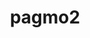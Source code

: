 ---
title: "pagmo2"
layout: cache
categories: [package, develop]
meta: {"versions": ["2.18.0"], "compilers": ["gcc@=11.1.0", "gcc@=11.4.0", "gcc@=9.4.0", "oneapi@=2023.2.1"], "oss": ["ubuntu20.04"], "platforms": ["linux"], "targets": ["aarch64", "ppc64le", "x86_64_v3"], "stacks": ["e4s", "e4s-arm", "e4s-oneapi", "e4s-power", "root"], "num_specs": 31, "num_specs_by_stack": {"e4s-arm": 4, "root": 31, "e4s-power": 11, "e4s": 13, "e4s-oneapi": 3}}
spec_details: [{"hash": "45lz3hfikfbguxwtask7shk47lm4jbdb", "compiler": "gcc@=11.4.0", "versions": ["2.18.0"], "os": "ubuntu20.04", "platform": "linux", "target": "aarch64", "variants": ["build_system=cmake", "build_type=Release", "generator=make", "~ipo", "+shared"], "stacks": ["e4s-arm", "root"], "size": "-", "tarball": "https://binaries.spack.io/develop/build_cache/linux-ubuntu20.04-aarch64/gcc-11.4.0/pagmo2-2.18.0/linux-ubuntu20.04-aarch64-gcc-11.4.0-pagmo2-2.18.0-45lz3hfikfbguxwtask7shk47lm4jbdb.spack"}, {"hash": "tiomumlgaha4bajjxn2zvebtea7wz2jv", "compiler": "gcc@=11.4.0", "versions": ["2.18.0"], "os": "ubuntu20.04", "platform": "linux", "target": "aarch64", "variants": ["build_system=cmake", "build_type=Release", "generator=make", "~ipo", "+shared"], "stacks": ["e4s-arm", "root"], "size": "-", "tarball": "https://binaries.spack.io/develop/build_cache/linux-ubuntu20.04-aarch64/gcc-11.4.0/pagmo2-2.18.0/linux-ubuntu20.04-aarch64-gcc-11.4.0-pagmo2-2.18.0-tiomumlgaha4bajjxn2zvebtea7wz2jv.spack"}, {"hash": "gflujzsnisthqicsq22obpazsqgiphfu", "compiler": "gcc@=11.4.0", "versions": ["2.18.0"], "os": "ubuntu20.04", "platform": "linux", "target": "aarch64", "variants": ["build_system=cmake", "build_type=Release", "generator=make", "~ipo", "+shared"], "stacks": ["e4s-arm", "root"], "size": "-", "tarball": "https://binaries.spack.io/develop/build_cache/linux-ubuntu20.04-aarch64/gcc-11.4.0/pagmo2-2.18.0/linux-ubuntu20.04-aarch64-gcc-11.4.0-pagmo2-2.18.0-gflujzsnisthqicsq22obpazsqgiphfu.spack"}, {"hash": "v6qoly7i5apqfcy3qfummgorroww5gpv", "compiler": "gcc@=11.4.0", "versions": ["2.18.0"], "os": "ubuntu20.04", "platform": "linux", "target": "aarch64", "variants": ["build_system=cmake", "build_type=Release", "generator=make", "~ipo", "+shared"], "stacks": ["e4s-arm", "root"], "size": "-", "tarball": "https://binaries.spack.io/develop/build_cache/linux-ubuntu20.04-aarch64/gcc-11.4.0/pagmo2-2.18.0/linux-ubuntu20.04-aarch64-gcc-11.4.0-pagmo2-2.18.0-v6qoly7i5apqfcy3qfummgorroww5gpv.spack"}, {"hash": "cpaimxtrdmges5kb2d6zzcldrxzlqah5", "compiler": "gcc@=11.1.0", "versions": ["2.18.0"], "os": "ubuntu20.04", "platform": "linux", "target": "ppc64le", "variants": ["build_system=cmake", "build_type=Release", "generator=make", "~ipo", "+shared"], "stacks": ["root", "e4s-power"], "size": "-", "tarball": "https://binaries.spack.io/develop/build_cache/linux-ubuntu20.04-ppc64le/gcc-11.1.0/pagmo2-2.18.0/linux-ubuntu20.04-ppc64le-gcc-11.1.0-pagmo2-2.18.0-cpaimxtrdmges5kb2d6zzcldrxzlqah5.spack"}, {"hash": "mgxbvfpjkzcgqlcab7hr54qpg3m2h6c4", "compiler": "gcc@=11.1.0", "versions": ["2.18.0"], "os": "ubuntu20.04", "platform": "linux", "target": "ppc64le", "variants": ["build_system=cmake", "build_type=Release", "generator=make", "~ipo", "+shared"], "stacks": ["root", "e4s-power"], "size": "-", "tarball": "https://binaries.spack.io/develop/build_cache/linux-ubuntu20.04-ppc64le/gcc-11.1.0/pagmo2-2.18.0/linux-ubuntu20.04-ppc64le-gcc-11.1.0-pagmo2-2.18.0-mgxbvfpjkzcgqlcab7hr54qpg3m2h6c4.spack"}, {"hash": "6che4qqvl4jk4gedct6zfelgcuoaji5y", "compiler": "gcc@=11.1.0", "versions": ["2.18.0"], "os": "ubuntu20.04", "platform": "linux", "target": "ppc64le", "variants": ["build_system=cmake", "build_type=Release", "generator=make", "~ipo", "+shared"], "stacks": ["root", "e4s-power"], "size": "-", "tarball": "https://binaries.spack.io/develop/build_cache/linux-ubuntu20.04-ppc64le/gcc-11.1.0/pagmo2-2.18.0/linux-ubuntu20.04-ppc64le-gcc-11.1.0-pagmo2-2.18.0-6che4qqvl4jk4gedct6zfelgcuoaji5y.spack"}, {"hash": "wotcyhqmn53wrqu42ba3h4pq5hnu3zys", "compiler": "gcc@=11.1.0", "versions": ["2.18.0"], "os": "ubuntu20.04", "platform": "linux", "target": "ppc64le", "variants": ["build_system=cmake", "build_type=Release", "generator=make", "~ipo", "+shared"], "stacks": ["root", "e4s-power"], "size": "-", "tarball": "https://binaries.spack.io/develop/build_cache/linux-ubuntu20.04-ppc64le/gcc-11.1.0/pagmo2-2.18.0/linux-ubuntu20.04-ppc64le-gcc-11.1.0-pagmo2-2.18.0-wotcyhqmn53wrqu42ba3h4pq5hnu3zys.spack"}, {"hash": "4t4ymucbhun6zvd2wbwpye5hariflyhj", "compiler": "gcc@=11.1.0", "versions": ["2.18.0"], "os": "ubuntu20.04", "platform": "linux", "target": "ppc64le", "variants": ["build_system=cmake", "build_type=Release", "generator=make", "~ipo", "+shared"], "stacks": ["root", "e4s-power"], "size": "-", "tarball": "https://binaries.spack.io/develop/build_cache/linux-ubuntu20.04-ppc64le/gcc-11.1.0/pagmo2-2.18.0/linux-ubuntu20.04-ppc64le-gcc-11.1.0-pagmo2-2.18.0-4t4ymucbhun6zvd2wbwpye5hariflyhj.spack"}, {"hash": "xtrughwk3xa5qml7uhyzfisg6jsb45qh", "compiler": "gcc@=11.1.0", "versions": ["2.18.0"], "os": "ubuntu20.04", "platform": "linux", "target": "ppc64le", "variants": ["build_system=cmake", "build_type=Release", "generator=make", "~ipo", "+shared"], "stacks": ["root", "e4s-power"], "size": "-", "tarball": "https://binaries.spack.io/develop/build_cache/linux-ubuntu20.04-ppc64le/gcc-11.1.0/pagmo2-2.18.0/linux-ubuntu20.04-ppc64le-gcc-11.1.0-pagmo2-2.18.0-xtrughwk3xa5qml7uhyzfisg6jsb45qh.spack"}, {"hash": "3yhrvx37ojgmrzv3yk5q2vzcnbzg62s4", "compiler": "gcc@=11.1.0", "versions": ["2.18.0"], "os": "ubuntu20.04", "platform": "linux", "target": "ppc64le", "variants": ["build_system=cmake", "build_type=Release", "generator=make", "~ipo", "+shared"], "stacks": ["root", "e4s-power"], "size": "-", "tarball": "https://binaries.spack.io/develop/build_cache/linux-ubuntu20.04-ppc64le/gcc-11.1.0/pagmo2-2.18.0/linux-ubuntu20.04-ppc64le-gcc-11.1.0-pagmo2-2.18.0-3yhrvx37ojgmrzv3yk5q2vzcnbzg62s4.spack"}, {"hash": "xyvkks7hsx6sfnnfx6rjlrss26mjfo7t", "compiler": "gcc@=11.1.0", "versions": ["2.18.0"], "os": "ubuntu20.04", "platform": "linux", "target": "ppc64le", "variants": ["build_system=cmake", "build_type=Release", "generator=make", "~ipo", "+shared"], "stacks": ["root", "e4s-power"], "size": "-", "tarball": "https://binaries.spack.io/develop/build_cache/linux-ubuntu20.04-ppc64le/gcc-11.1.0/pagmo2-2.18.0/linux-ubuntu20.04-ppc64le-gcc-11.1.0-pagmo2-2.18.0-xyvkks7hsx6sfnnfx6rjlrss26mjfo7t.spack"}, {"hash": "nlpseiyhvboh6mwhqn7f27gailscidx5", "compiler": "gcc@=9.4.0", "versions": ["2.18.0"], "os": "ubuntu20.04", "platform": "linux", "target": "ppc64le", "variants": ["build_system=cmake", "build_type=Release", "generator=make", "~ipo", "+shared"], "stacks": ["root", "e4s-power"], "size": "-", "tarball": "https://binaries.spack.io/develop/build_cache/linux-ubuntu20.04-ppc64le/gcc-9.4.0/pagmo2-2.18.0/linux-ubuntu20.04-ppc64le-gcc-9.4.0-pagmo2-2.18.0-nlpseiyhvboh6mwhqn7f27gailscidx5.spack"}, {"hash": "ozv2z4nx7i2pabhzx2nxxpby5h5uflab", "compiler": "gcc@=9.4.0", "versions": ["2.18.0"], "os": "ubuntu20.04", "platform": "linux", "target": "ppc64le", "variants": ["build_system=cmake", "build_type=Release", "generator=make", "~ipo", "+shared"], "stacks": ["root", "e4s-power"], "size": "-", "tarball": "https://binaries.spack.io/develop/build_cache/linux-ubuntu20.04-ppc64le/gcc-9.4.0/pagmo2-2.18.0/linux-ubuntu20.04-ppc64le-gcc-9.4.0-pagmo2-2.18.0-ozv2z4nx7i2pabhzx2nxxpby5h5uflab.spack"}, {"hash": "yp22yruan2st5rxiurrzynvrwy36nuhk", "compiler": "gcc@=9.4.0", "versions": ["2.18.0"], "os": "ubuntu20.04", "platform": "linux", "target": "ppc64le", "variants": ["build_system=cmake", "build_type=Release", "generator=make", "~ipo", "+shared"], "stacks": ["root", "e4s-power"], "size": "-", "tarball": "https://binaries.spack.io/develop/build_cache/linux-ubuntu20.04-ppc64le/gcc-9.4.0/pagmo2-2.18.0/linux-ubuntu20.04-ppc64le-gcc-9.4.0-pagmo2-2.18.0-yp22yruan2st5rxiurrzynvrwy36nuhk.spack"}, {"hash": "dt26x3jnmr5mlihdofglzghjkfg3ixkn", "compiler": "gcc@=11.1.0", "versions": ["2.18.0"], "os": "ubuntu20.04", "platform": "linux", "target": "x86_64_v3", "variants": ["build_system=cmake", "build_type=Release", "generator=make", "~ipo", "+shared"], "stacks": ["root", "e4s"], "size": "-", "tarball": "https://binaries.spack.io/develop/build_cache/linux-ubuntu20.04-x86_64_v3/gcc-11.1.0/pagmo2-2.18.0/linux-ubuntu20.04-x86_64_v3-gcc-11.1.0-pagmo2-2.18.0-dt26x3jnmr5mlihdofglzghjkfg3ixkn.spack"}, {"hash": "3pzagczrxkqwhstuvylx4okszhlckf3b", "compiler": "gcc@=11.1.0", "versions": ["2.18.0"], "os": "ubuntu20.04", "platform": "linux", "target": "x86_64_v3", "variants": ["build_system=cmake", "build_type=Release", "generator=make", "~ipo", "+shared"], "stacks": ["root", "e4s"], "size": "-", "tarball": "https://binaries.spack.io/develop/build_cache/linux-ubuntu20.04-x86_64_v3/gcc-11.1.0/pagmo2-2.18.0/linux-ubuntu20.04-x86_64_v3-gcc-11.1.0-pagmo2-2.18.0-3pzagczrxkqwhstuvylx4okszhlckf3b.spack"}, {"hash": "abdin6ntkae5af4cipbrsyq4fjurp6oo", "compiler": "gcc@=11.1.0", "versions": ["2.18.0"], "os": "ubuntu20.04", "platform": "linux", "target": "x86_64_v3", "variants": ["build_system=cmake", "build_type=Release", "generator=make", "~ipo", "+shared"], "stacks": ["root", "e4s"], "size": "-", "tarball": "https://binaries.spack.io/develop/build_cache/linux-ubuntu20.04-x86_64_v3/gcc-11.1.0/pagmo2-2.18.0/linux-ubuntu20.04-x86_64_v3-gcc-11.1.0-pagmo2-2.18.0-abdin6ntkae5af4cipbrsyq4fjurp6oo.spack"}, {"hash": "5jp5ze4z2idywrlgdvyegaztp3rguasa", "compiler": "gcc@=11.1.0", "versions": ["2.18.0"], "os": "ubuntu20.04", "platform": "linux", "target": "x86_64_v3", "variants": ["build_system=cmake", "build_type=Release", "generator=make", "~ipo", "+shared"], "stacks": ["root", "e4s"], "size": "-", "tarball": "https://binaries.spack.io/develop/build_cache/linux-ubuntu20.04-x86_64_v3/gcc-11.1.0/pagmo2-2.18.0/linux-ubuntu20.04-x86_64_v3-gcc-11.1.0-pagmo2-2.18.0-5jp5ze4z2idywrlgdvyegaztp3rguasa.spack"}, {"hash": "bseh7lfqx3pe4h7kggfysmqqbfxwknmm", "compiler": "gcc@=11.1.0", "versions": ["2.18.0"], "os": "ubuntu20.04", "platform": "linux", "target": "x86_64_v3", "variants": ["build_system=cmake", "build_type=Release", "generator=make", "~ipo", "+shared"], "stacks": ["root", "e4s"], "size": "-", "tarball": "https://binaries.spack.io/develop/build_cache/linux-ubuntu20.04-x86_64_v3/gcc-11.1.0/pagmo2-2.18.0/linux-ubuntu20.04-x86_64_v3-gcc-11.1.0-pagmo2-2.18.0-bseh7lfqx3pe4h7kggfysmqqbfxwknmm.spack"}, {"hash": "mdpaxwl4ubmk26og557vvsm4cju7stuf", "compiler": "gcc@=11.1.0", "versions": ["2.18.0"], "os": "ubuntu20.04", "platform": "linux", "target": "x86_64_v3", "variants": ["build_system=cmake", "build_type=Release", "generator=make", "~ipo", "+shared"], "stacks": ["root", "e4s"], "size": "-", "tarball": "https://binaries.spack.io/develop/build_cache/linux-ubuntu20.04-x86_64_v3/gcc-11.1.0/pagmo2-2.18.0/linux-ubuntu20.04-x86_64_v3-gcc-11.1.0-pagmo2-2.18.0-mdpaxwl4ubmk26og557vvsm4cju7stuf.spack"}, {"hash": "xdrigeal2rwumhvv2hptiprlbmh2gy5t", "compiler": "gcc@=11.1.0", "versions": ["2.18.0"], "os": "ubuntu20.04", "platform": "linux", "target": "x86_64_v3", "variants": ["build_system=cmake", "build_type=Release", "generator=make", "~ipo", "+shared"], "stacks": ["root", "e4s"], "size": "-", "tarball": "https://binaries.spack.io/develop/build_cache/linux-ubuntu20.04-x86_64_v3/gcc-11.1.0/pagmo2-2.18.0/linux-ubuntu20.04-x86_64_v3-gcc-11.1.0-pagmo2-2.18.0-xdrigeal2rwumhvv2hptiprlbmh2gy5t.spack"}, {"hash": "7bny6cr53maovn23q75ns24axpmnkedt", "compiler": "gcc@=11.1.0", "versions": ["2.18.0"], "os": "ubuntu20.04", "platform": "linux", "target": "x86_64_v3", "variants": ["build_system=cmake", "build_type=Release", "generator=make", "~ipo", "+shared"], "stacks": ["root", "e4s"], "size": "-", "tarball": "https://binaries.spack.io/develop/build_cache/linux-ubuntu20.04-x86_64_v3/gcc-11.1.0/pagmo2-2.18.0/linux-ubuntu20.04-x86_64_v3-gcc-11.1.0-pagmo2-2.18.0-7bny6cr53maovn23q75ns24axpmnkedt.spack"}, {"hash": "rfdlwix3efzff3yh2pe6c3dax3jb5l5k", "compiler": "gcc@=11.1.0", "versions": ["2.18.0"], "os": "ubuntu20.04", "platform": "linux", "target": "x86_64_v3", "variants": ["build_system=cmake", "build_type=Release", "generator=make", "~ipo", "+shared"], "stacks": ["root", "e4s"], "size": "-", "tarball": "https://binaries.spack.io/develop/build_cache/linux-ubuntu20.04-x86_64_v3/gcc-11.1.0/pagmo2-2.18.0/linux-ubuntu20.04-x86_64_v3-gcc-11.1.0-pagmo2-2.18.0-rfdlwix3efzff3yh2pe6c3dax3jb5l5k.spack"}, {"hash": "djkfjeo5ufmcgznqf63nj3wtq7qs22k7", "compiler": "gcc@=11.4.0", "versions": ["2.18.0"], "os": "ubuntu20.04", "platform": "linux", "target": "x86_64_v3", "variants": ["build_system=cmake", "build_type=Release", "generator=make", "~ipo", "+shared"], "stacks": ["root", "e4s"], "size": "-", "tarball": "https://binaries.spack.io/develop/build_cache/linux-ubuntu20.04-x86_64_v3/gcc-11.4.0/pagmo2-2.18.0/linux-ubuntu20.04-x86_64_v3-gcc-11.4.0-pagmo2-2.18.0-djkfjeo5ufmcgznqf63nj3wtq7qs22k7.spack"}, {"hash": "kkqpymxuomtceybd7ln3iv4wwrxlbmu5", "compiler": "gcc@=11.4.0", "versions": ["2.18.0"], "os": "ubuntu20.04", "platform": "linux", "target": "x86_64_v3", "variants": ["build_system=cmake", "build_type=Release", "generator=make", "~ipo", "+shared"], "stacks": ["root", "e4s"], "size": "-", "tarball": "https://binaries.spack.io/develop/build_cache/linux-ubuntu20.04-x86_64_v3/gcc-11.4.0/pagmo2-2.18.0/linux-ubuntu20.04-x86_64_v3-gcc-11.4.0-pagmo2-2.18.0-kkqpymxuomtceybd7ln3iv4wwrxlbmu5.spack"}, {"hash": "hnf2ez2cvmtaakwpsvgh3fzmis5coa2n", "compiler": "gcc@=11.4.0", "versions": ["2.18.0"], "os": "ubuntu20.04", "platform": "linux", "target": "x86_64_v3", "variants": ["build_system=cmake", "build_type=Release", "generator=make", "~ipo", "+shared"], "stacks": ["root", "e4s"], "size": "-", "tarball": "https://binaries.spack.io/develop/build_cache/linux-ubuntu20.04-x86_64_v3/gcc-11.4.0/pagmo2-2.18.0/linux-ubuntu20.04-x86_64_v3-gcc-11.4.0-pagmo2-2.18.0-hnf2ez2cvmtaakwpsvgh3fzmis5coa2n.spack"}, {"hash": "ni6livv32a42wpxkemr2mrf3mawlqufd", "compiler": "gcc@=11.4.0", "versions": ["2.18.0"], "os": "ubuntu20.04", "platform": "linux", "target": "x86_64_v3", "variants": ["build_system=cmake", "build_type=Release", "generator=make", "~ipo", "+shared"], "stacks": ["root", "e4s"], "size": "-", "tarball": "https://binaries.spack.io/develop/build_cache/linux-ubuntu20.04-x86_64_v3/gcc-11.4.0/pagmo2-2.18.0/linux-ubuntu20.04-x86_64_v3-gcc-11.4.0-pagmo2-2.18.0-ni6livv32a42wpxkemr2mrf3mawlqufd.spack"}, {"hash": "kbayucopc2bkiu246s6rdbes3wv6wxq2", "compiler": "oneapi@=2023.2.1", "versions": ["2.18.0"], "os": "ubuntu20.04", "platform": "linux", "target": "x86_64_v3", "variants": ["build_system=cmake", "build_type=Release", "generator=make", "~ipo", "+shared"], "stacks": ["e4s-oneapi", "root"], "size": "-", "tarball": "https://binaries.spack.io/develop/build_cache/linux-ubuntu20.04-x86_64_v3/oneapi-2023.2.1/pagmo2-2.18.0/linux-ubuntu20.04-x86_64_v3-oneapi-2023.2.1-pagmo2-2.18.0-kbayucopc2bkiu246s6rdbes3wv6wxq2.spack"}, {"hash": "ffco7bwf57c54ymgngge55h5jzt6c25z", "compiler": "oneapi@=2023.2.1", "versions": ["2.18.0"], "os": "ubuntu20.04", "platform": "linux", "target": "x86_64_v3", "variants": ["build_system=cmake", "build_type=Release", "generator=make", "~ipo", "+shared"], "stacks": ["e4s-oneapi", "root"], "size": "-", "tarball": "https://binaries.spack.io/develop/build_cache/linux-ubuntu20.04-x86_64_v3/oneapi-2023.2.1/pagmo2-2.18.0/linux-ubuntu20.04-x86_64_v3-oneapi-2023.2.1-pagmo2-2.18.0-ffco7bwf57c54ymgngge55h5jzt6c25z.spack"}, {"hash": "f5ylwhhsk6j2sj4egmqzvsaxwq22cuxb", "compiler": "oneapi@=2023.2.1", "versions": ["2.18.0"], "os": "ubuntu20.04", "platform": "linux", "target": "x86_64_v3", "variants": ["build_system=cmake", "build_type=Release", "generator=make", "~ipo", "+shared"], "stacks": ["e4s-oneapi", "root"], "size": "-", "tarball": "https://binaries.spack.io/develop/build_cache/linux-ubuntu20.04-x86_64_v3/oneapi-2023.2.1/pagmo2-2.18.0/linux-ubuntu20.04-x86_64_v3-oneapi-2023.2.1-pagmo2-2.18.0-f5ylwhhsk6j2sj4egmqzvsaxwq22cuxb.spack"}]
---